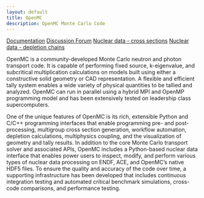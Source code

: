 ```yaml
---
layout: default
title: OpenMC
description: OpenMC Monte Carlo Code
---
```


[Documentation](https://docs.openmc.org/)
[Discussion Forum](https://openmc.discourse.group/)
[Nuclear data - cross sections](.cross_sections.md)
[Nuclear data - depletion chains](.depletion_chains.md)

OpenMC is a community-developed Monte Carlo neutron and photon transport code. It is capable of performing fixed source, k-eigenvalue, and subcritical multiplication calculations on models built using either a constructive solid geometry or CAD representation. A flexible and efficient tally system enables a wide variety of physical quantities to be tallied and analyzed. OpenMC can run in parallel using a hybrid MPI and OpenMP programming model and has been extensively tested on leadership class supercomputers.

One of the unique features of OpenMC is its rich, extensible Python and C/C++ programming interfaces that enable programming pre- and post-processing, multigroup cross section generation, workflow automation, depletion calculations, multiphysics coupling, and the visualization of geometry and tally results. In addition to the core Monte Carlo transport solver and associated APIs, OpenMC includes a Python-based nuclear data interface that enables power users to inspect, modify, and perform various types of nuclear data processing on ENDF, ACE, and OpenMC’s native HDF5 files. To ensure the quality and accuracy of the code over time, a supporting infrastructure has been developed that includes continuous integration testing and automated critical benchmark simulations, cross-code comparisons, and performance testing.